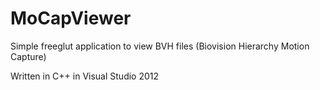 # MoCapViewer
Simple freeglut application to view BVH files (Biovision Hierarchy Motion Capture)

Written in C++ in Visual Studio 2012
